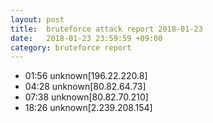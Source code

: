 ```yaml
---
layout: post
title:  bruteforce attack report 2018-01-23
date:   2018-01-23 23:59:59 +09:00
category: bruteforce report
---
```


* 01:56 unknown[196.22.220.8]
* 04:28 unknown[80.82.64.73]
* 07:38 unknown[80.82.70.210]
* 18:26 unknown[2.239.208.154]
